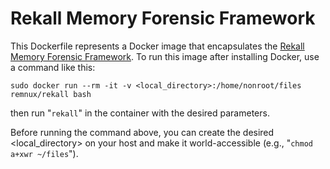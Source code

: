 # Rekall Memory Forensic Framework

This Dockerfile represents a Docker image that encapsulates the [Rekall Memory Forensic Framework][1]. To run this image after installing Docker, use a command like this:

    sudo docker run --rm -it -v <local_directory>:/home/nonroot/files remnux/rekall bash

then run "`rekall`" in the container with the desired parameters.

Before running the command above, you can create the desired <local_directory> on your host and make it world-accessible (e.g., "`chmod a+xwr ~/files`").

  [1]: http://www.rekall-forensic.com
